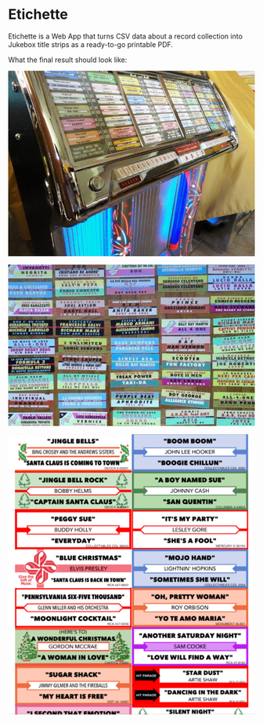 # Etichette

Etichette is a Web App that turns CSV data about a record collection into Jukebox title strips as a ready-to-go printable PDF.

What the final result should look like:

![Jukebox With Strips](images/jukebox.jpg)

![Etichette](images/etichette.jpg)

![Jukebox Strips](images/jukebox-title-strips.png)
